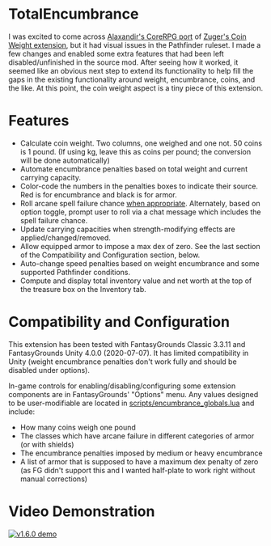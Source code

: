 # TotalEncumbrance
I was excited to come across [Alaxandir's CoreRPG port](https://www.fantasygrounds.com/forums/showthread.php?57185-Coin-Weight-for-CoreRPG-(MoreCore-compatible)) of [Zuger's Coin Weight extension](https://svn.fantasygrounds.com/forums/showthread.php?41109-The-weight-of-the-coins), but it had visual issues in the Pathfinder ruleset. I made a few changes and enabled some extra features that had been left disabled/unfinished in the source mod. After seeing how it worked, it seemed like an obvious next step to extend its functionality to help fill the gaps in the existing functionality around weight, encumbrance, coins, and the like. At this point, the coin weight aspect is a tiny piece of this extension.

# Features
* Calculate coin weight. Two columns, one weighed and one not. 50 coins is 1 pound. (If using kg, leave this as coins per pound; the conversion will be done automatically)
* Automate encumbrance penalties based on total weight and current carrying capacity.
* Color-code the numbers in the penalties boxes to indicate their source. Red is for encumbrance and black is for armor.
* Roll arcane spell failure chance [when appropriate](https://www.fantasygrounds.com/forums/showthread.php?48977-Advanced-3-5e-and-Pathfinder-effects&p=528377&viewfull=1#post528377). Alternately, based on option toggle, prompt user to roll via a chat message which includes the spell failure chance.
* Update carrying capacities when strength-modifying effects are applied/changed/removed.
* Allow equipped armor to impose a max dex of zero. See the last section of the Compatibility and Configuration section, below.
* Auto-change speed penalties based on weight encumbrance and some supported Pathfinder conditions.
* Compute and display total inventory value and net worth at the top of the treasure box on the Inventory tab.


# Compatibility and Configuration
This extension has been tested with FantasyGrounds Classic 3.3.11 and FantasyGrounds Unity 4.0.0 (2020-07-07). It has limited compatibility in Unity (weight encumbrance penalties don't work fully and should be disabled under options).

In-game controls for enabling/disabling/configuring some extension components are in FantasyGrounds' "Options" menu.
Any values designed to be user-modifiable are located in [scripts/encumbrance_globals.lua](https://github.com/bmos/FG-PFRPG-TotalEncumbrance/blob/master/scripts/encumbrance_globals.lua) and include:
* How many coins weigh one pound
* The classes which have arcane failure in different categories of armor (or with shields)
* The encumbrance penalties imposed by medium or heavy encumbrance
* A list of armor that is supposed to have a maximum dex penalty of zero (as FG didn't support this and I wanted half-plate to work right without manual corrections)

# Video Demonstration
[![v1.6.0 demo](https://i.imgur.com/DZnOvIF.jpg)](https://www.youtube.com/watch?v=Tj2rDt4oeL8 "Total Encumbrance - v1.6.0 - Click to Watch!")

